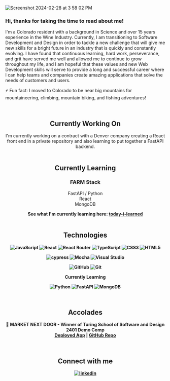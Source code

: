

![Screenshot 2024-02-28 at 3 58 02 PM](https://github.com/ganuza/ganuza/assets/31826116/fa1bfdb0-0b3b-4242-a517-c7c5dad67ebe)


### Hi, thanks for taking the time to read about me!
I'm a Colorado resident with a background in Science and over 15 years experience in the Wine Industry. Currently, I am transitioning to Software Development and Design in order to tackle a new challenge that will give me new skills for a bright future in an industry that is quickly and constantly evolving. I have found that continuous learning, hard work, perseverance, and grit have served me well and allowed me to continue to grow throughout my life, and I am hopeful that these values and new Web Development skills will serve to provide a long and successful career where I can help teams and companies create amazing applications that solve the needs of customers and users.

⚡ Fun fact: I moved to Colorado to be near big mountains for mountaineering, climbing, mountain biking, and fishing adventures!
<p>&nbsp;</p>

<!--
**ganuza/ganuza** is a ✨ _special_ ✨ repository because its `README.md` (this file) appears on your GitHub profile.

Here are some ideas to get you started:

- 🔭 I’m currently working on ...
- 🌱 I’m currently learning ...
- 👯 I’m looking to collaborate on ...
- 🤔 I’m looking for help with ...
- 💬 Ask me about ...
- 📫 How to reach me: ...
- 😄 Pronouns: ...
- ⚡ Fun fact: ...
-->

<div align='center'>

## Currently Working On
I'm currently working on a contract with a Denver company creating a React front end in a private repository and also learning to put together a FastAPI backend.
<br></br>

## Currently Learning
### FARM Stack  

FastAPI / Python  
React  
MongoDB  

<strong>See what I'm currently learning here:
<a href=https://github.com/ganuza/today-i-learned>today-i-learned</a>
<br></br> 
## Technologies
</div>
<div align='center'>

![JavaScript](https://img.shields.io/badge/javascript-%23323330.svg?style=for-the-badge&logo=javascript&logoColor=%23F7DF1E)
![React](https://img.shields.io/badge/react-%2320232a.svg?style=for-the-badge&logo=react&logoColor=%2361DAFB)
![React Router](https://img.shields.io/badge/React_Router-CA4245?style=for-the-badge&logo=react-router&logoColor=white)
![TypeScript](https://img.shields.io/badge/typescript-%23007ACC.svg?style=for-the-badge&logo=typescript&logoColor=white)
![CSS3](https://img.shields.io/badge/css3-%231572B6.svg?style=for-the-badge&logo=css3&logoColor=white)
![HTML5](https://img.shields.io/badge/html5-%23E34F26.svg?style=for-the-badge&logo=html5&logoColor=white)


![cypress](https://img.shields.io/badge/-cypress-%23E5E5E5?style=for-the-badge&logo=cypress&logoColor=058a5e)
![Mocha](https://img.shields.io/badge/-mocha-%238D6748?style=for-the-badge&logo=mocha&logoColor=white)
![Visual Studio](https://img.shields.io/badge/Visual%20Studio-5C2D91.svg?style=for-the-badge&logo=visual-studio&logoColor=white)

![GitHub](https://img.shields.io/badge/github-%23121011.svg?style=for-the-badge&logo=github&logoColor=white)
![Git](https://img.shields.io/badge/git-%23F05033.svg?style=for-the-badge&logo=git&logoColor=white)  


Currently Learning  

![Python](https://img.shields.io/badge/python-3670A0?style=for-the-badge&logo=python&logoColor=ffdd54)
![FastAPI](https://img.shields.io/badge/FastAPI-005571?style=for-the-badge&logo=fastapi)
![MongoDB](https://img.shields.io/badge/MongoDB-%234ea94b.svg?style=for-the-badge&logo=mongodb&logoColor=white)

</div>
<p>&nbsp;</p>
<div align='center'>
  
## Accolades
</div>
<div align='center'>
🥇 <strong>MARKET NEXT DOOR</strong> - Winner of Turing School of Software and Design 2401 Demo Comp
  <br>
  <a href=https://market-next-door-fe-f6728ad38b62.herokuapp.com/>Deployed App</a> | <a href=https://github.com/Market-Next-Door/ui-market-next-door>GitHub Repo</a>
</div>
<p>&nbsp;</p>
<div align='center'>

  
## Connect with me  
<a href="https://linkedin.com/in/adrian-zabolitzki" target="_blank">
<img src=https://img.shields.io/badge/linkedin-%231E77B5.svg?&style=for-the-badge&logo=linkedin&logoColor=white alt=linkedin style="margin-bottom: 5px;" />
</a>
